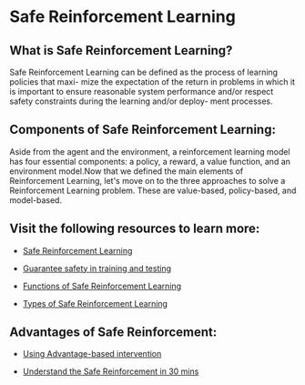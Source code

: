 # Safe Reinforcement Learning

## What is Safe Reinforcement Learning?

Safe Reinforcement Learning can be defined as the process of learning policies that maxi- mize the expectation of the return in problems in which it is important to ensure reasonable system performance and/or respect safety constraints during the learning and/or deploy- ment processes.

## Components of Safe Reinforcement Learning:

Aside from the agent and the environment, a reinforcement learning model has four essential components: a policy, a reward, a value function, and an environment model.Now that we defined the main elements of Reinforcement Learning, let's move on to the three approaches to solve a Reinforcement Learning problem. These are value-based, policy-based, and model-based.

## Visit the following resources to learn more:

- [Safe Reinforcement Learning](https://paperswithcode.com/task/safe-reinforcement-learning)

- [Guarantee safety in training and testing](https://vsrl-experiment.mybluemix.net/)

- [Functions of Safe Reinforcement Learning](https://vsrl-experiment.mybluemix.net/)

- [Types of Safe Reinforcement Learning](https://www.guru99.com/reinforcement-learning-tutorial.html)

## Advantages of Safe Reinforcement:

- [Using Advantage-based intervention](https://www.youtube.com/watch?v=3PEOFPtVrPw)

- [Understand the Safe Reinforcement in 30 mins](https://www.youtube.com/watch?v=QY2bpOIdn-Q)
